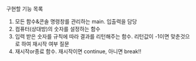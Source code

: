 구현할 기능 목록

1. 모든 함수&콘솔 명령창를 관리하는 main. 입출력을 담당
2. 컴퓨터(상대방)의 숫자를 설정하는 함수
3. 입력 받은 숫자를 규칙에 따라 결과를 리턴해주는 함수. 리턴값이 -1이면 맞춘것으로 하여 재시작 여부 질문
4. 재시작or종료 함수. 재시작이면 continue, 아니면 break!!